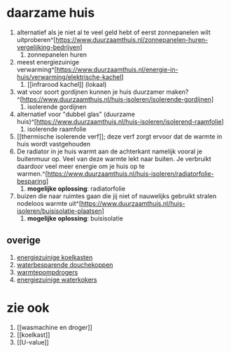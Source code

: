 # daarzame huis
1. alternatief als je niet al te veel geld hebt of eerst zonnepanelen wilt uitproberen^[https://www.duurzaamthuis.nl/zonnepanelen-huren-vergelijking-bedrijven]
	1. zonnepanelen huren
2. meest energiezuinige verwarming^[https://www.duurzaamthuis.nl/energie-in-huis/verwarming/elektrische-kachel]
	1. [[infrarood kachel]] (lokaal)
3. wat voor soort gordijnen kunnen je huis duurzamer maken?^[https://www.duurzaamthuis.nl/huis-isoleren/isolerende-gordijnen]
	1. isolerende gordijnen
4. alternatief voor "dubbel glas" (duurzame huis)^[https://www.duurzaamthuis.nl/huis-isoleren/isolerend-raamfolie]
	1. isolerende raamfolie
5. [[thermische isolerende verf]]; deze verf zorgt ervoor dat de warmte in huis wordt vastgehouden
6. De radiator in je huis warmt aan de achterkant namelijk vooral je buitenmuur op. Veel van deze warmte lekt naar buiten. Je verbruikt daardoor veel meer energie om je huis op te warmen.^[https://www.duurzaamthuis.nl/huis-isoleren/radiatorfolie-besparing]
	1. **mogelijke oplossing**: radiatorfolie
7. buizen die naar ruimtes gaan die jij niet of nauwelijks gebruikt stralen nodeloos warmte uit^[https://www.duurzaamthuis.nl/huis-isoleren/buisisolatie-plaatsen]
	1. **mogelijke oplossing**: buisisolatie

## overige
1. [energiezuinige koelkasten](https://www.duurzaamthuis.nl/energie-in-huis/energie-besparen-in-huis/beste-energiezuinige-koelkast)
2. [waterbesparende douchekoppen](https://www.duurzaamthuis.nl/energie-in-huis/energie-besparen-in-huis/waterbesparende-douchekop)
3. [warmtepompdrogers](https://www.duurzaamthuis.nl/energie-in-huis/energie-besparen-in-huis/beste-warmtepompdroger)
4. [energiezuinige waterkokers](https://www.duurzaamthuis.nl/eco-kettle-de-groenste-waterkoker)

# zie ook
1. [[wasmachine en droger]]
2. [[koelkast]]
3. [[U-value]]